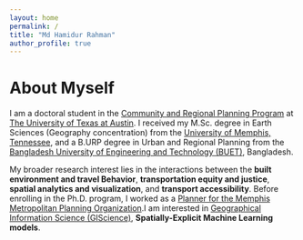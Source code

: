 ```yaml
---
layout: home
permalink: /
title: "Md Hamidur Rahman"
author_profile: true
---
```

# About Myself

I am a doctoral student in the [Community and Regional Planning Program](https://soa.utexas.edu/academics/graduate-programs/phd-community-and-regional-planning) at [The University of Texas at Austin](https://www.utexas.edu/). I received my M.Sc. degree in Earth Sciences (Geography concentration) from the [University of Memphis, Tennessee](https://www.memphis.edu/), and a B.URP degree in Urban and Regional Planning from the [Bangladesh University of Engineering and Technology (BUET)](https://www.buet.ac.bd/), Bangladesh.

My broader research interest lies in the interactions between the **built environment and travel Behavior**, **transportation equity and justice**, **spatial analytics and visualization**, and **transport accessibility**. Before enrolling in the Ph.D. program, I worked as a [Planner for the Memphis Metropolitan Planning Organization](https://memphismpo.org/).I am interested in [Geographical Information Science (GIScience)](https://en.wikipedia.org/wiki/Geographic_information_science), **Spatially-Explicit Machine Learning models**.
